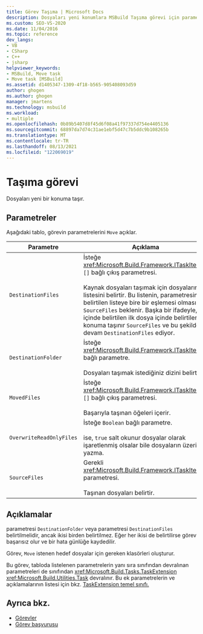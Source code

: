 ```yaml
---
title: Görev Taşıma | Microsoft Docs
description: Dosyaları yeni konumlara MSBuild Taşıma görevi için parametreler ve ayarlar hakkında bilgi edinebilirsiniz.
ms.custom: SEO-VS-2020
ms.date: 11/04/2016
ms.topic: reference
dev_langs:
- VB
- CSharp
- C++
- jsharp
helpviewer_keywords:
- MSBuild, Move task
- Move task [MSBuild]
ms.assetid: d1405347-1309-4f18-b565-905408093d59
author: ghogen
ms.author: ghogen
manager: jmartens
ms.technology: msbuild
ms.workload:
- multiple
ms.openlocfilehash: 0b89b5407d8f45d6f08a41f97337d754e4405136
ms.sourcegitcommit: 68897da7d74c31ae1ebf5d47c7b5ddc9b108265b
ms.translationtype: MT
ms.contentlocale: tr-TR
ms.lasthandoff: 08/13/2021
ms.locfileid: "122069019"
---
```

# <a name="move-task"></a>Taşıma görevi

Dosyaları yeni bir konuma taşır.

## <a name="parameters"></a>Parametreler

 Aşağıdaki tablo, görevin parametrelerini `Move` açıklar.

|Parametre|Açıklama|
|---------------|-----------------|
|`DestinationFiles`|İsteğe <xref:Microsoft.Build.Framework.ITaskItem> `[]` bağlı çıkış parametresi.<br /><br /> Kaynak dosyaları taşımak için dosyaların listesini belirtir. Bu listenin, parametresinde belirtilen listeye bire bir eşlemesi olması `SourceFiles` beklenir. Başka bir ifadeyle, içinde belirtilen ilk dosya içinde belirtilen ilk konuma taşınır `SourceFiles` ve bu şekilde devam `DestinationFiles` ediyor.|
|`DestinationFolder`|İsteğe <xref:Microsoft.Build.Framework.ITaskItem> bağlı parametre.<br /><br /> Dosyaları taşımak istediğiniz dizini belirtir.|
|`MovedFiles`|İsteğe <xref:Microsoft.Build.Framework.ITaskItem> `[]` bağlı çıkış parametresi.<br /><br /> Başarıyla taşınan öğeleri içerir.|
|`OverwriteReadOnlyFiles`|İsteğe `Boolean` bağlı parametre.<br /><br /> ise, `true` salt okunur dosyalar olarak işaretlenmiş olsalar bile dosyaların üzerine yazma.|
|`SourceFiles`|Gerekli <xref:Microsoft.Build.Framework.ITaskItem>`[]` parametresi.<br /><br /> Taşınan dosyaları belirtir.|

## <a name="remarks"></a>Açıklamalar

 parametresi `DestinationFolder` veya parametresi `DestinationFiles` belirtilmelidir, ancak ikisi birden belirtilmez. Eğer her ikisi de belirtilirse görev başarısız olur ve bir hata günlüğe kaydedilir.

 Görev, `Move` istenen hedef dosyalar için gereken klasörleri oluşturur.

 Bu görev, tabloda listelenen parametrelerin yanı sıra sınıfından devralınan parametreleri de sınıfından <xref:Microsoft.Build.Tasks.TaskExtension> <xref:Microsoft.Build.Utilities.Task> devralınır. Bu ek parametrelerin ve açıklamalarının listesi için bkz. [TaskExtension temel sınıfı.](../msbuild/taskextension-base-class.md)

## <a name="see-also"></a>Ayrıca bkz.

- [Görevler](../msbuild/msbuild-tasks.md)
- [Görev başvurusu](../msbuild/msbuild-task-reference.md)
